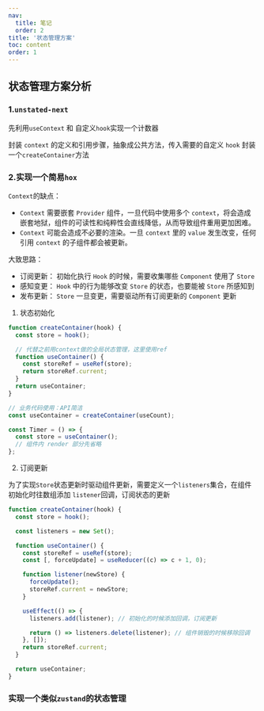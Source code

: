 ```yaml
---
nav:
  title: 笔记
  order: 2
title: '状态管理方案'
toc: content
order: 1
---
```


## 状态管理方案分析

### 1.`unstated-next`

先利用`useContext` 和 自定义`hook`实现一个计数器
<code src="./demos/demo1.jsx"></code>

封装 `context` 的定义和引用步骤，抽象成公共方法，传入需要的自定义 `hook`
封装一个`createContainer`方法
<code src="./demos/demo2/index.jsx"></code>

### 2.实现一个简易`hox`

`Context`的缺点：

- `Context` 需要嵌套 `Provider` 组件，一旦代码中使用多个 `context`，将会造成嵌套地狱，组件的可读性和纯粹性会直线降低，从而导致组件重用更加困难。
- `Context` 可能会造成不必要的渲染。一旦 `context` 里的 `value` 发生改变，任何引用 `context` 的子组件都会被更新。

大致思路：

- 订阅更新： 初始化执行 `Hook` 的时候，需要收集哪些 `Component` 使用了 `Store`
- 感知变更： `Hook` 中的行为能够改变 `Store` 的状态，也要能被 `Store` 所感知到
- 发布更新： `Store` 一旦变更，需要驱动所有订阅更新的 `Component` 更新

1. 状态初始化

```js
function createContainer(hook) {
  const store = hook();

  // 代替之前用context做的全局状态管理，这里使用ref
  function useContainer() {
    const storeRef = useRef(store);
    return storeRef.current;
  }
  return useContainer;
}

// 业务代码使用：API简洁
const useContainer = createContainer(useCount);

const Timer = () => {
  const store = useContainer();
  // 组件内 render 部分先省略
};
```

2. 订阅更新

为了实现`Store`状态更新时驱动组件更新，需要定义一个`listeners`集合，在组件初始化时往数组添加 `listener`回调，订阅状态的更新

```js
function createContainer(hook) {
  const store = hook();

  const listeners = new Set();

  function useContainer() {
    const storeRef = useRef(store);
    const [, forceUpdate] = useReducer((c) => c + 1, 0);

    function listener(newStore) {
      forceUpdate();
      storeRef.current = newStore;
    }

    useEffect(() => {
      listeners.add(listener); // 初始化的时候添加回调，订阅更新

      return () => listeners.delete(listener); // 组件销毁的时候移除回调
    }, []);
    return storeRef.current;
  }

  return useContainer;
}
```

<code src="./demos/demo3/index.jsx"></code>

### 实现一个类似`zustand`的状态管理

<code src="./demos/demo4/index.jsx"></code>
